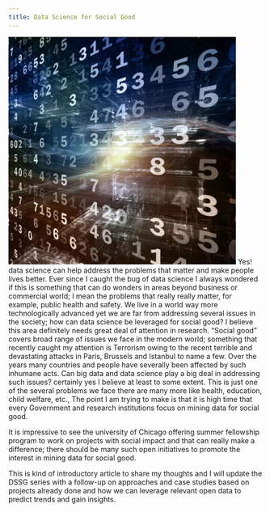 ```yaml
---
title: Data Science for Social Good 
---
```

![Test](/img/dssg.jpg "Test")
Yes! data science can help address the problems that matter and make people lives better. Ever since I caught the bug of data science I always wondered if this is something that can do wonders in areas beyond business or commercial world; I mean the problems that really really matter, for example, public health and safety. We live in a world way more technologically advanced yet we are far from addressing several issues in the society; how can data science be leveraged for social good? I believe this area definitely needs great deal of attention in research. “Social good” covers broad range of issues we face in the modern world; something that recently caught my attention is Terrorism owing to the recent terrible and devastating attacks in Paris, Brussels and Istanbul to name a few. Over the years many countries and people have severally been affected by such inhumane acts. Can big data and data science play a big deal in addressing such issues? certainly yes I believe at least to some extent.  This is just one of the several problems we face there are many more like health, education, child welfare, etc., The point I am trying to make is that it is high time that every Government and research institutions focus on mining data for social good.

It is impressive to see the university of Chicago offering summer fellowship program to work on projects with social impact and that can really make a difference; there should be many such open initiatives to promote the interest in mining data for social good. 

This is kind of introductory article to share my thoughts and I will update the DSSG series with a follow-up on approaches and case studies based on projects already done and how we can leverage relevant open data to predict trends and gain insights.
